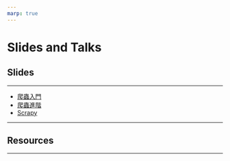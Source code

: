 ```yaml
---
marp: true
---
```


# Slides and Talks

## Slides

----

<!-- https://shields.io/ -->
* [爬蟲入門]()
* [爬蟲進階]()
* [Scrapy]()

----

## Resources

---